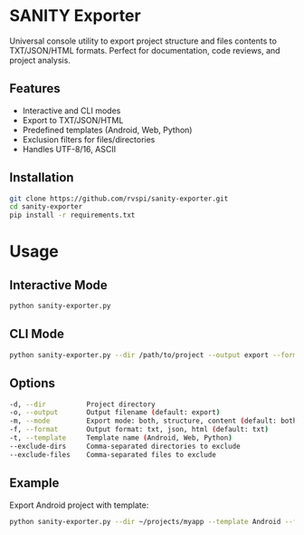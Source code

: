 # SANITY Exporter

Universal console utility to export project structure and files contents to TXT/JSON/HTML formats.
Perfect for documentation, code reviews, and project analysis.

## Features
- Interactive and CLI modes
- Export to TXT/JSON/HTML
- Predefined templates (Android, Web, Python)
- Exclusion filters for files/directories
- Handles UTF-8/16, ASCII

## Installation
```bash
git clone https://github.com/rvspi/sanity-exporter.git
cd sanity-exporter
pip install -r requirements.txt
```

# Usage

## Interactive Mode
```bash
python sanity-exporter.py
```

## CLI Mode
```bash
python sanity-exporter.py --dir /path/to/project --output export --format html --mode both
```

## Options
```bash
-d, --dir          Project directory
-o, --output       Output filename (default: export)
-m, --mode         Export mode: both, structure, content (default: both)
-f, --format       Output format: txt, json, html (default: txt)
-t, --template     Template name (Android, Web, Python)
--exclude-dirs     Comma-separated directories to exclude
--exclude-files    Comma-separated files to exclude
```

## Example
Export Android project with template:
```bash
python sanity-exporter.py --dir ~/projects/myapp --template Android --format json
```
